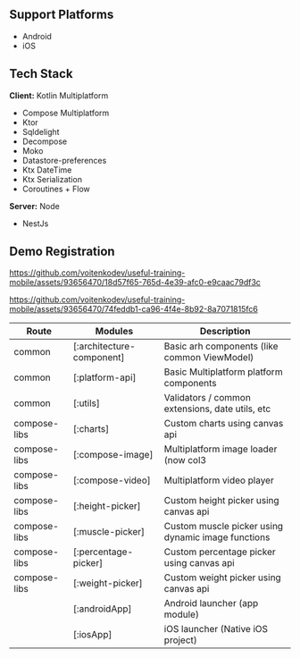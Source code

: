 ## Support Platforms

* Android
* iOS

## Tech Stack

**Client:** Kotlin Multiplatform

* Compose Multiplatform
* Ktor
* Sqldelight
* Decompose
* Moko
* Datastore-preferences
* Ktx DateTime
* Ktx Serialization
* Coroutines + Flow


**Server:** Node

* NestJs
  
## Demo Registration

https://github.com/voitenkodev/useful-training-mobile/assets/93656470/18d57f65-765d-4e39-afc0-e9caac79df3c

https://github.com/voitenkodev/useful-training-mobile/assets/93656470/74feddb1-ca96-4f4e-8b92-8a7071815fc6


| Route         | Modules                     | Description                                           |
|---------------|-----------------------------|-------------------------------------------------------|
| common        | [:architecture-component]   | Basic arh components (like common ViewModel)          |
| common        | [:platform-api]             | Basic Multiplatform platform components               |
| common        | [:utils]                    | Validators / common extensions, date utils, etc       |
| compose-libs  | [:charts]                   | Custom charts using canvas api                        |
| compose-libs  | [:compose-image]            | Multiplatform image loader (now col3                  |
| compose-libs  | [:compose-video]            | Multiplatform video player                            |
| compose-libs  | [:height-picker]            | Custom height picker using canvas api                 |
| compose-libs  | [:muscle-picker]            | Custom muscle picker using dynamic image functions    |
| compose-libs  | [:percentage-picker]        | Custom percentage picker using canvas api             |
| compose-libs  | [:weight-picker]            | Custom weight picker using canvas api                 |
|               | [:androidApp]               | Android launcher (app module)                         |
|               | [:iosApp]                   | iOS launcher (Native iOS project)                     |
